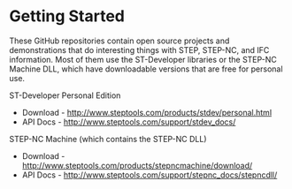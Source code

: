 # Getting Started

These GitHub repositories contain open source projects and demonstrations
that do interesting things with STEP, STEP-NC, and IFC information.  Most 
of them use the ST-Developer libraries or the STEP-NC Machine DLL, which
have downloadable versions that are free for personal use.

ST-Developer Personal Edition 
- Download - http://www.steptools.com/products/stdev/personal.html
- API Docs - http://www.steptools.com/support/stdev_docs/
 
STEP-NC Machine (which contains the STEP-NC DLL)
- Download - http://www.steptools.com/products/stepncmachine/download/
- API Docs - http://www.steptools.com/support/stepnc_docs/stepncdll/
 
 
